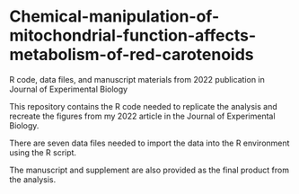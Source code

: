 # Chemical-manipulation-of-mitochondrial-function-affects-metabolism-of-red-carotenoids
R code, data files, and manuscript materials from 2022 publication in Journal of Experimental Biology

This repository contains the R code needed to replicate the analysis and recreate the figures from my 2022 article in the Journal of Experimental Biology.

There are seven data files needed to import the data into the R environment using the R script.

The manuscript and supplement are also provided as the final product from the analysis.
